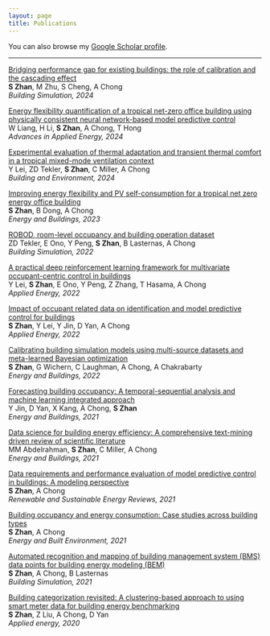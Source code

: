 ```yaml
---
layout: page
title: Publications
---
```


You can also browse my <a href="https://scholar.google.com/citations?user=XvWcVvUAAAAJ&hl=en">Google Scholar profile</a>.

---

[Bridging performance gap for existing buildings: the role of calibration and the cascading effect](https://link.springer.com/journal/12273)<br>**S Zhan**, M Zhu, S Cheng, A Chong<br>*Building Simulation, 2024*

[Energy flexibility quantification of a tropical net-zero office building using physically consistent neural network-based model predictive control](https://www.sciencedirect.com/science/article/pii/S2666792424000052)<br>W Liang, H Li, **S Zhan**, A Chong, T Hong<br>*Advances in Applied Energy, 2024*

[Experimental evaluation of thermal adaptation and transient thermal comfort in a tropical mixed-mode ventilation context](https://www.sciencedirect.com/science/article/abs/pii/S0360132323010703)<br>Y Lei, ZD Tekler, **S Zhan**, C Miller, A Chong<br>*Building and Environment, 2024*

[Improving energy flexibility and PV self-consumption for a tropical net zero energy office building](https://www.sciencedirect.com/science/article/abs/pii/S0378778822007770)<br>**S Zhan**, B Dong, A Chong<br>*Energy and Buildings, 2023*

[ROBOD, room-level occupancy and building operation dataset](https://link.springer.com/article/10.1007/s12273-022-0925-9)<br>ZD Tekler, E Ono, Y Peng, **S Zhan**, B Lasternas, A Chong<br>*Building Simulation, 2022*

[A practical deep reinforcement learning framework for multivariate occupant-centric control in buildings](https://www.sciencedirect.com/science/article/abs/pii/S0306261922010297)<br>Y Lei, **S Zhan**, E Ono, Y Peng, Z Zhang, T Hasama, A Chong<br>*Applied Energy, 2022*

[Impact of occupant related data on identification and model predictive control for buildings](https://www.sciencedirect.com/science/article/pii/S0306261922008881)<br>**S Zhan**, Y Lei, Y Jin, D Yan, A Chong<br>*Applied Energy, 2022*

[Calibrating building simulation models using multi-source datasets and meta-learned Bayesian optimization](https://www.sciencedirect.com/science/article/pii/S0378778822004492)<br>**S Zhan**, G Wichern, C Laughman, A Chong, A Chakrabarty<br>*Energy and Buildings, 2022*

[Forecasting building occupancy: A temporal-sequential analysis and machine learning integrated approach](https://www.sciencedirect.com/science/article/pii/S0378778821006460)<br>Y Jin, D Yan, X Kang, A Chong, **S Zhan**<br>*Energy and Buildings, 2021*

[Data science for building energy efficiency: A comprehensive text-mining driven review of scientific literature](https://www.sciencedirect.com/science/article/pii/S0378778821001699)<br>MM Abdelrahman, **S Zhan**, C Miller, A Chong<br>*Energy and Buildings, 2021*

[Data requirements and performance evaluation of model predictive control in buildings: A modeling perspective](https://www.sciencedirect.com/science/article/pii/S1364032121001295)<br>**S Zhan**, A Chong<br>*Renewable and Sustainable Energy Reviews, 2021*

[Building occupancy and energy consumption: Case studies across building types](https://www.sciencedirect.com/science/article/pii/S2666123320300829)<br>**S Zhan**, A Chong<br>*Energy and Built Environment, 2021*

[Automated recognition and mapping of building management system (BMS) data points for building energy modeling (BEM)](https://link.springer.com/article/10.1007/s12273-020-0612-7)<br>**S Zhan**, A Chong, B Lasternas<br>*Building Simulation, 2021*

[Building categorization revisited: A clustering-based approach to using smart meter data for building energy benchmarking](https://www.sciencedirect.com/science/article/pii/S0306261920304323)<br>**S Zhan**, Z Liu, A Chong, D Yan<br>*Applied energy, 2020*